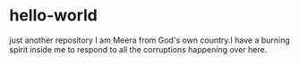 # hello-world
just another repository
I am Meera from God's own country.I have a burning spirit inside me to respond to all the corruptions happening over here.
